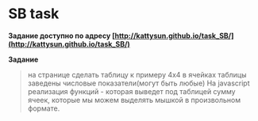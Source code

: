 # SB task

**Задание доступно по адресу [http://kattysun.github.io/task_SB/](http://kattysun.github.io/task_SB/)**

**Задание**
>на странице сделать таблицу к примеру 4х4 в ячейках таблицы заведены числовые показатели(могут быть любые)
На javascript реализация функций - которая выведет под таблицей сумму ячеек, которые мы можем выделять мышкой в произвольном формате.
